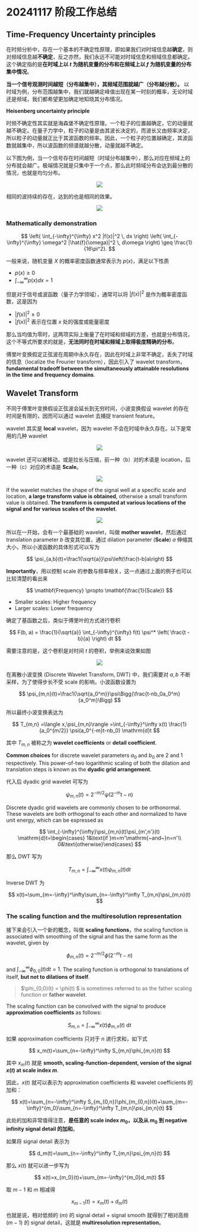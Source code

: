 # 20241117 阶段工作总结

## Time-Frequency Uncertainty principles

在时频分析中，存在一个基本的不确定性原理，即如果我们对时域信息越**确定**，则对频域信息越**不确定**，反之亦然，我们永远不可能对时域信息和频域信息都确定。这个确定指的是**在时域上以 $t$ 为随机变量的分布和在频域上以 $f$ 为随机变量的分布集中情况**。

**当一个信号观测时间越短（分布越集中），其频域范围就越广（分布越分散）。** 以时域为例，分布范围越集中，我们就越确定峰值出现在某一时刻的概率，无论时域还是频域，我们都希望更加确定地知晓其分布情况。

**Heisenberg uncertainty principle**

时频不确定性其实就是海森堡不确定性原理。一个粒子的位置越确定，它的动量就越不确定。在量子力学中，粒子的动量是由其波长决定的，而波长又由频率决定，所以粒子的动量就正比于其波函数的频率。因此，一个粒子的位置越确定，其波函数就越集中，所以波函数的频谱就越分散，动量就越不确定。

以下图为例，当一个信号存在时间越短（时域分布越集中），那么对应在频域上的分布就会越广。极端情况就是只集中于一个点，那么此时频域分布会达到最分散的情况，也就是均匀分布。

<div align = 'center'>

![](../work_img/20241115PP1.jpg)

</div>

相同的波持续的存在，达到的也是相同的效果。

<div align = 'center'>

![](../work_img/20241115PP2.jpg)

</div>


### Mathematically demonstration


$$
\left( \int_{-\infty}^{\infty} x^2 |f(x)|^2 \, dx \right) \left( \int_{-\infty}^{\infty} \omega^2 |\hat{f}(\omega)|^2 \, d\omega \right) \geq \frac{1}{16\pi^2}.
$$

一般来说，随机变量 $X$ 的概率密度函数通常表示为 $p(x)$，满足以下性质

- $p(x) \geq 0$
- $\int_{-\infty}^{\infty}p(x)dx =1$

但是对于信号或波函数（量子力学领域），通常可以将 $|f(x)|^2$ 是作为概率密度函数，这是因为

- $|f(x)|^2 \geq 0$
- $|f(x)|^2$ 表示在位置 $x$ 处的强度或能量密度 

那么当均值为零时，这两项实际上衡量了在时域和频域的方差，也就是分布情况，这个不等式所要求的就是，**无法同时在时域和频域上取得极度精确的分布**。

傅里叶变换假定正弦波在周期中永久存在，因此在时域上非常不确定，丢失了时域的信息（localize the Frourier transform），因此引入了 wavelet transform，**fundamental tradeoff between the simultaneously attainable resolutions in the time and frequency domains**.


## Wavelet Transform

不同于傅里叶变换假设正弦波会延长到无穷时间，小波变换假设 wavelet 的存在时间是有限的，因而可以通过 wavelet 去捕捉 transient feature。

wavelet 其实是 **local** wavelet，因为 wavelet 不会在时域中永久存在。以下是常用的几种 wavelet

<div align = 'center'>

![](../work_img/20241113PP1.jpg)

</div>

wavelet 还可以被移动，或是拉长与压缩，前一种（b）对的术语是 location，后一种（c）对应的术语是 **Scale**。

<div align = 'center'>

![](../work_img/20241113PP2.jpg)

</div>

If the wavelet matches the shape of the signal well at a specific scale and location, **a large transform value is obtained**, otherwise a small transform value is obtained. **The transform is computed at various locations of the signal and for various scales of the wavelet**.

<div align = 'center'>

![](../work_img/20241113PP3.jpg)

</div>

所以在一开始，会有一个最基础的 wavelet，叫做 **mother wavelet**，然后通过 translation parameter $b$ 改变其位置，通过 dilation parameter (**Scale**) $a$ 伸缩其大小，所以小波函数的具体形式可以写为

$$
\psi_{a,b}(t)=\frac1{\sqrt{a}}\psi\left(\frac{t-b}a\right)
$$

**Importantly**，用以控制 scale 的参数与频率相关，这一点通过上面的例子也可以比较清楚的看出来

$$
\mathbf{Frequency} \propto \mathbf{\frac{1}{Scale}}
$$

- Smaller scales: Higher frequency
- Larger scales: Lower frequency

确定了基函数之后，类似于傅里叶的方式进行卷积

$$
F(b, a) = \frac{1}{\sqrt{a}} \int_{-\infty}^{\infty} f(t) \psi^* \left( \frac{t - b}{a} \right) dt
$$

需要注意的是，这个卷积是对时间 $t$ 的卷积，举例来说效果如图

<div align = 'center'>

![](../work_img/20241113PP4.jpg)

</div>

在离散小波变换 (Discrete Wavelet Transform, DWT) 中，我们需要对 $a,b$ 不断采样，为了使得步长不受 scale 的影响，小波函数设置为

$$
\psi_{m,n}(t)=\frac1{\sqrt{a_0^m}}\psi\Bigg(\frac{t-nb_0a_0^m}{a_0^m}\Bigg)
$$

所以最终小波变换表达为

$$
T_{m,n} =\langle x,\psi_{m,n}\rangle =\int_{-\infty}^\infty x(t) \frac{1}{a_0^{m/2}} \psi(a_0^{-m}t-nb_0) \mathrm{d}t
$$

其中 $T_{m,n}$ 被称之为 **wavelet coefficients** or **detail coefficient**.

**Common choices** for discrete wavelet parameters $a_0$ and $b_0$ are 2 and 1 respectively. This power-of-two logarithmic scaling of both the dilation and translation steps is known as the **dyadic grid arrangement**.

代入后 dyadic grid wavelet 可写为

$$
\psi_{m,n}(t)=2^{-m/2}\psi(2^{-m}t-n)
$$

Discrete dyadic grid wavelets are commonly chosen to be orthonormal. These wavelets are both orthogonal to each other and normalized to have unit energy, which can be expressed as

$$
\int_{-\infty}^{\infty}\psi_{m,n}(t)\psi_{m',n'}(t) \mathrm{d}t=\begin{cases} 1&\text{if }m=m'\mathrm{~and~}n=n'\\ 0&\text{otherwise}\end{cases}
$$

那么 DWT 写为

$$
T_{m,n}=\int_{-\infty}^{\infty}x(t)\psi_{m,n}(t) \mathrm{d}t
$$

Inverse DWT 为

$$
x(t)=\sum_{m=-\infty}^\infty\sum_{n=-\infty}^\infty T_{m,n}\psi_{m,n}(t)
$$

### The scaling function and the multiresolution representation

接下来会引入一个新的概念，叫做 **scaling functions**，the scaling function is associated with smoothing of the signal and has the same form as the wavelet, given by

$$
\phi_{m,n}(t)=2^{-m/2}\phi(2^{-m}t-n)
$$

and $\int_{-\infty}^{\infty}\phi_{0,0}(t)\mathrm{d}t=1$. The scaling function is orthogonal to translations of itself, **but not to dilations of itself**.

> $\phi_{0,0}(t) = \phi(t) $ is sometimes referred to as the father scaling function or **father wavelet**.

The scaling function can be convolved with the signal to produce **approximation coefficients** as follows:

$$
S_{m,n}=\int_{-\infty}^{\infty}x(t)\phi_{m,n}(t)\mathrm{~d}t
$$

如果 approximation coefficients 只对于 $n$ 进行求和，如下式

$$
x_m(t)=\sum_{n=-\infty}^\infty S_{m,n}\phi_{m,n}(t)
$$

其中 $x_m(t)$ 就是 **smooth, scaling-function-dependent, version of the signal $x(t)$ at scale index $m$**.

因此，$x(t)$ 就可以表示为 approximation coefficients 和 wavelet coefficients 的加和：

$$
x(t)=\sum_{n=-\infty}^\infty S_{m_{0,n}}\phi_{m_{0,n}}(t)+\sum_{m=-\infty}^{m_0}\sum_{n=-\infty}^\infty T_{m,n}\psi_{m,n}(t)
$$

此处的加和非常值得注意，**是任意的 scale index $m_0$，以及从 $m_0$ 到 negative infinity signal detail 的加和**。

如果将 signal detail 表示为 

$$
d_m(t)=\sum_{n=-\infty}^\infty T_{m,n}\psi_{m,n}(t)
$$

那么 $x(t)$ 就可以进一步写为

$$
x(t)=x_{m_0}(t)+\sum_{m=-\infty}^{m_0}d_m(t)
$$

取 $m-1$ 和 $m$ 相减得

$$
x_{m-1}(t)=x_m(t)+d_m(t)
$$

也就是说，相对低频的 ($m$) 的 signal detail + signal smooth 就得到了相对高频 ($m-1$) 的 signal detail，这就是 **multiresolution representation**。






